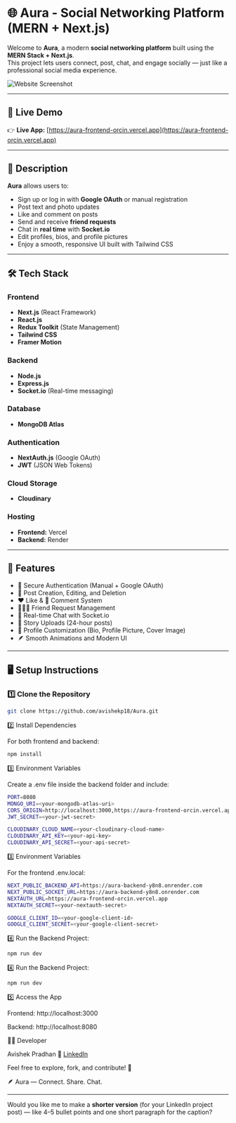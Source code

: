# 🌐 Aura - Social Networking Platform (MERN + Next.js)

Welcome to **Aura**, a modern **social networking platform** built using the **MERN Stack + Next.js**.  
This project lets users connect, post, chat, and engage socially — just like a professional social media experience.

![Website Screenshot](./frontend/public/images/Áura.webp)

---

## 🚀 Live Demo

👉 **Live App:** [https://aura-frontend-orcin.vercel.app](https://aura-frontend-orcin.vercel.app)

---

## 📄 Description

**Aura** allows users to:

- Sign up or log in with **Google OAuth** or manual registration
- Post text and photo updates
- Like and comment on posts
- Send and receive **friend requests**
- Chat in **real time** with **Socket.io**
- Edit profiles, bios, and profile pictures
- Enjoy a smooth, responsive UI built with Tailwind CSS

---

## 🛠️ Tech Stack

### **Frontend**

- **Next.js** (React Framework)
- **React.js**
- **Redux Toolkit** (State Management)
- **Tailwind CSS**
- **Framer Motion**

### **Backend**

- **Node.js**
- **Express.js**
- **Socket.io** (Real-time messaging)

### **Database**

- **MongoDB Atlas**

### **Authentication**

- **NextAuth.js** (Google OAuth)
- **JWT** (JSON Web Tokens)

### **Cloud Storage**

- **Cloudinary**

### **Hosting**

- **Frontend:** Vercel
- **Backend:** Render

---

## 🔧 Features

- 🔐 Secure Authentication (Manual + Google OAuth)
- 📝 Post Creation, Editing, and Deletion
- ❤️ Like & 💬 Comment System
- 🧑‍🤝‍🧑 Friend Request Management
- 💬 Real-time Chat with Socket.io
- 🧾 Story Uploads (24-hour posts)
- 👤 Profile Customization (Bio, Profile Picture, Cover Image)
- 🪶 Smooth Animations and Modern UI

---

## 🖥️ Setup Instructions

### 1️⃣ Clone the Repository

```bash
git clone https://github.com/avishekp18/Aura.git

```

2️⃣ Install Dependencies

For both frontend and backend:

```bash
npm install

```

3️⃣ Environment Variables

Create a .env file inside the backend folder and include:

```bash
PORT=8080
MONGO_URI=<your-mongodb-atlas-uri>
CORS_ORIGIN=http://localhost:3000,https://aura-frontend-orcin.vercel.app
JWT_SECRET=<your-jwt-secret>

CLOUDINARY_CLOUD_NAME=<your-cloudinary-cloud-name>
CLOUDINARY_API_KEY=<your-api-key>
CLOUDINARY_API_SECRET=<your-api-secret>


```

3️⃣ Environment Variables

For the frontend .env.local:

```bash
NEXT_PUBLIC_BACKEND_API=https://aura-backend-y8n8.onrender.com
NEXT_PUBLIC_SOCKET_URL=https://aura-backend-y8n8.onrender.com
NEXTAUTH_URL=https://aura-frontend-orcin.vercel.app
NEXTAUTH_SECRET=<your-nextauth-secret>

GOOGLE_CLIENT_ID=<your-google-client-id>
GOOGLE_CLIENT_SECRET=<your-google-client-secret>

```

4️⃣ Run the Backend Project:

```bash
npm run dev

```

4️⃣ Run the Backend Project:

```bash
npm run dev
```

5️⃣ Access the App

Frontend: http://localhost:3000

Backend: http://localhost:8080

👨‍💻 Developer

Avishek Pradhan
🔗 [LinkedIn](https://www.linkedin.com/in/avishek-pradhan01/)

Feel free to explore, fork, and contribute! 🚀

🪶 Aura — Connect. Share. Chat.

---

Would you like me to make a **shorter version** (for your LinkedIn project post) — like 4–5 bullet points and one short paragraph for the caption?
